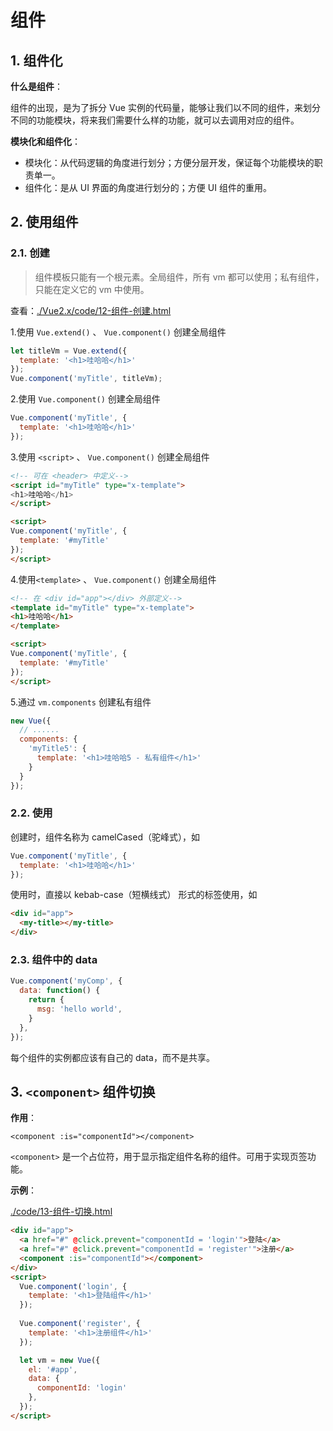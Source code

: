 # 组件

## 1. 组件化

**什么是组件**：

组件的出现，是为了拆分 Vue 实例的代码量，能够让我们以不同的组件，来划分不同的功能模块，将来我们需要什么样的功能，就可以去调用对应的组件。

**模块化和组件化**：

* 模块化：从代码逻辑的角度进行划分；方便分层开发，保证每个功能模块的职责单一。
* 组件化：是从 UI 界面的角度进行划分的；方便 UI 组件的重用。

## 2. 使用组件

### 2.1. 创建

>组件模板只能有一个根元素。全局组件，所有 vm 都可以使用；私有组件，只能在定义它的 vm 中使用。

查看：[./Vue2.x/code/12-组件-创建.html](./Vue2.x/code/12-组件-创建.html)

1.使用 `Vue.extend()` 、 `Vue.component()` 创建全局组件

```javascript
let titleVm = Vue.extend({
  template: '<h1>哇哈哈</h1>'
});
Vue.component('myTitle', titleVm);
```

2.使用 `Vue.component()` 创建全局组件

```javascript
Vue.component('myTitle', {
  template: '<h1>哇哈哈</h1>'
});
```

3.使用 `<script>` 、 `Vue.component()` 创建全局组件

```html
<!-- 可在 <header> 中定义-->
<script id="myTitle" type="x-template">
<h1>哇哈哈</h1>
</script>

<script>
Vue.component('myTitle', {
  template: '#myTitle'
});
</script>
```

4.使用`<template>` 、 `Vue.component()` 创建全局组件

```html
<!-- 在 <div id="app"></div> 外部定义-->
<template id="myTitle" type="x-template">
<h1>哇哈哈</h1>
</template>

<script>
Vue.component('myTitle', {
  template: '#myTitle'
});
</script>
```

5.通过 `vm.components` 创建私有组件

```javascript
new Vue({
  // ......
  components: {
    'myTitle5': {
      template: '<h1>哇哈哈5 - 私有组件</h1>'
    }
  }
});
```

### 2.2. 使用

创建时，组件名称为 camelCased（驼峰式），如

```javascript
Vue.component('myTitle', {
  template: '<h1>哇哈哈</h1>'
});
```

使用时，直接以 kebab-case（短横线式） 形式的标签使用，如

```html
<div id="app">
  <my-title></my-title>
</div>
```

### 2.3. 组件中的 data

```javascript
Vue.component('myComp', {
  data: function() {
    return {
      msg: 'hello world',
    }
  },
});
```

每个组件的实例都应该有自己的 data，而不是共享。

## 3. `<component>` 组件切换

**作用**：

`<component :is="componentId"></component>`

`<component>` 是一个占位符，用于显示指定组件名称的组件。可用于实现页签功能。

**示例**：

[./code/13-组件-切换.html](./code/13-组件-切换.html)

```html
<div id="app">
  <a href="#" @click.prevent="componentId = 'login'">登陆</a>
  <a href="#" @click.prevent="componentId = 'register'">注册</a>
  <component :is="componentId"></component>
</div>
<script>
  Vue.component('login', {
    template: '<h1>登陆组件</h1>'
  });
  
  Vue.component('register', {
    template: '<h1>注册组件</h1>'
  });

  let vm = new Vue({
    el: '#app',
    data: {
      componentId: 'login'
    },
  });
</script>
```